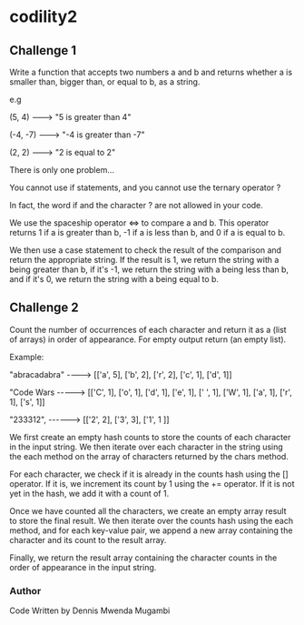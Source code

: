 # codility2

## Challenge 1
Write a function that accepts two numbers a and b and returns whether a is smaller than, bigger than, or equal to b, as a string.

e.g 

(5, 4)   ---> "5 is greater than 4"

(-4, -7) ---> "-4 is greater than -7"

(2, 2)   ---> "2 is equal to 2"

There is only one problem...

You cannot use if statements, and you cannot use the ternary operator ? 

In fact, the word if and the character ? are not allowed in your code.

We use the spaceship operator <=> to compare a and b. This operator returns 1 if a is greater than b, -1 if a is less than b, and 0 if a is equal to b.

We then use a case statement to check the result of the comparison and return the appropriate string. If the result is 1, we return the string with a being greater than b, if it's -1, we return the string with a being less than b, and if it's 0, we return the string with a being equal to b.


## Challenge 2
Count the number of occurrences of each character and return it as a (list of arrays) in order of appearance. For empty output return (an empty list).

Example:

"abracadabra" ---->  [['a', 5], ['b', 2], ['r', 2], ['c', 1], ['d', 1]]

"Code Wars -----> [['C', 1], ['o', 1], ['d', 1], ['e', 1], [' ', 1], ['W', 1], ['a', 1], ['r', 1], ['s', 1]]

"233312", ------> [['2', 2], ['3', 3], ['1', 1 ]]


We first create an empty hash counts to store the counts of each character in the input string. We then iterate over each character in the string using the each method on the array of characters returned by the chars method.

For each character, we check if it is already in the counts hash using the [] operator. If it is, we increment its count by 1 using the += operator. If it is not yet in the hash, we add it with a count of 1.

Once we have counted all the characters, we create an empty array result to store the final result. We then iterate over the counts hash using the each method, and for each key-value pair, we append a new array containing the character and its count to the result array.

Finally, we return the result array containing the character counts in the order of appearance in the input string.

### Author

Code Written by Dennis Mwenda Mugambi

